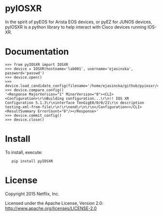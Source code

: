 pyIOSXR
=====

In the spirit of pyEOS for Arista EOS devices, or pyEZ for JUNOS devices,
pyIOSXR is a python library to help interact with Cisco devices running 
IOS-XR.

Documentation
=============

```
>>> from pyIOSXR import IOSXR
>>> device = IOSXR(hostname='lab001', username='ejasinska', password='passwd')
>>> device.open()
>>> device.load_candidate_config(filename='/home/ejasinska/github/pyiosxr/config.txt')
>>> device.compare_config()
'<Response MajorVersion="1" MinorVersion="0"><CLI><Configuration>\r\nBuilding configuration...\r\n!! IOS XR Configuration 5.1.3\r\ninterface TenGigE0/0/0/21\r\n description testing-xml-from-file\r\n!\r\nend\r\n\r\n</Configuration></CLI><ResultSummary ErrorCount="0"/></Response>'
>>> device.commit_config()
>>> device.close()
```

Install
=======

To install, execute:

```
   pip install pyIOSXR
```

License
======

Copyright 2015 Netflix, Inc.

Licensed under the Apache License, Version 2.0: http://www.apache.org/licenses/LICENSE-2.0
